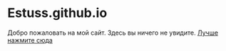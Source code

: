 # Estuss.github.io
Добро пожаловать на мой сайт.
Здесь вы ничего не увидите.
[Лучше нажмите сюда](http://brofist.io/)
